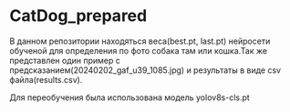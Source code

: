 # CatDog_prepared

В данном репозитории находяться веса(best.pt, last.pt) нейросети обученой для определения по фото собака там или кошка.Так же представлен один пример с предсказанием(20240202_gaf_u39_1085.jpg) и результаты в виде csv файла(results.csv).

Для переобучения была использована модель yolov8s-cls.pt
